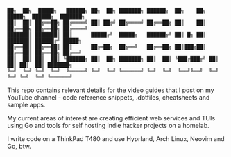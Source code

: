 ```
██╗  ██╗  █████╗   ██████╗ ██╗  ██╗ ███████╗ ██████╗  ██╗    ██╗  █████╗  ██████╗  ███████╗
██║  ██║ ██╔══██╗ ██╔════╝ ██║ ██╔╝ ██╔════╝ ██╔══██╗ ██║    ██║ ██╔══██╗ ██╔══██╗ ██╔════╝
███████║ ███████║ ██║      █████╔╝  █████╗   ██████╔╝ ██║ █╗ ██║ ███████║ ██████╔╝ █████╗  
██╔══██║ ██╔══██║ ██║      ██╔═██╗  ██╔══╝   ██╔══██╗ ██║███╗██║ ██╔══██║ ██╔══██╗ ██╔══╝  
██║  ██║ ██║  ██║ ╚██████╗ ██║  ██╗ ███████╗ ██║  ██║ ╚███╔███╔╝ ██║  ██║ ██║  ██║ ███████╗
╚═╝  ╚═╝ ╚═╝  ╚═╝  ╚═════╝ ╚═╝  ╚═╝ ╚══════╝ ╚═╝  ╚═╝  ╚══╝╚══╝  ╚═╝  ╚═╝ ╚═╝  ╚═╝ ╚══════╝
```

This repo contains relevant details for the video guides that I post on my YouTube channel - code reference snippets, .dotfiles, cheatsheets and sample apps.

My current areas of interest are creating efficient web services and TUIs using Go and tools for self hosting indie hacker projects on a homelab.

I write code on a ThinkPad T480 and use Hyprland, Arch Linux, Neovim and Go, btw.
